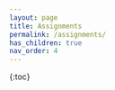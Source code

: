 ```yaml
---
layout: page
title: Assignments
permalink: /assignments/
has_children: true
nav_order: 4
---
```


{:toc}
